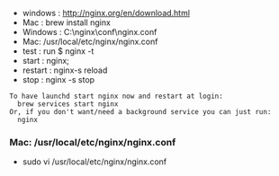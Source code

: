 - windows : http://nginx.org/en/download.html
- Mac : brew install nginx
- Windows : C:\nginx\conf\nginx.conf
- Mac: /usr/local/etc/nginx/nginx.conf
- test : run \$ nginx -t
- start : nginx;
- restart : nginx-s reload
- stop : nginx -s stop
```
To have launchd start nginx now and restart at login:
  brew services start nginx
Or, if you don't want/need a background service you can just run:
  nginx
```
### Mac: /usr/local/etc/nginx/nginx.conf
- sudo vi /usr/local/etc/nginx/nginx.conf